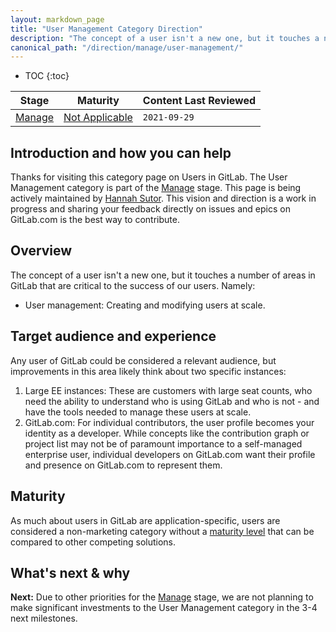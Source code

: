 ```yaml
---
layout: markdown_page
title: "User Management Category Direction"
description: "The concept of a user isn't a new one, but it touches a number of areas in GitLab that are critical to the success of our users. Learn more!"
canonical_path: "/direction/manage/user-management/"
---
```


- TOC
{:toc}

| **Stage** | **Maturity** | **Content Last Reviewed** |
| --- | --- | --- |
| [Manage](/direction/manage/) | [Not Applicable](/direction/maturity/) | `2021-09-29` |

## Introduction and how you can help

Thanks for visiting this category page on Users in GitLab. The User Management category is part of the [Manage](https://about.gitlab.com/direction/manage/) stage. This page is being actively maintained by [Hannah Sutor](https://about.gitlab.com/company/team/#hsutor). This vision and direction is a work in progress and sharing your feedback directly on issues and epics on GitLab.com is the best way to contribute. 

## Overview

The concept of a user isn't a new one, but it touches a number of areas in GitLab that are critical to the success of our users. Namely:

* User management: Creating and modifying users at scale.

## Target audience and experience

Any user of GitLab could be considered a relevant audience, but improvements in this area likely think about two specific instances:

1. Large EE instances: These are customers with large seat counts, who need the ability to understand who is using GitLab and who is not - and have the tools needed to manage these users at scale. 
1. GitLab.com: For individual contributors, the user profile becomes your identity as a developer. While concepts like the contribution graph or project list may not be of paramount importance to a self-managed enterprise user, individual developers on GitLab.com want their profile and presence on GitLab.com to represent them.

## Maturity

As much about users in GitLab are application-specific, users are considered a non-marketing category without a [maturity level](/direction/maturity/) that can be compared to other competing solutions.

## What's next & why

**Next:** Due to other priorities for the [Manage](https://about.gitlab.com/direction/manage/) stage, we are not planning to make significant investments to the User Management category in the 3-4 next milestones. 
